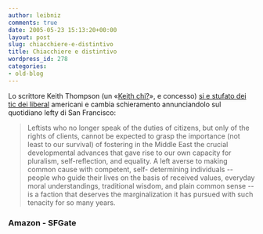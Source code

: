 ```yaml
---
author: leibniz
comments: true
date: 2005-05-23 15:13:20+00:00
layout: post
slug: chiacchiere-e-distintivo
title: Chiacchiere e distintivo
wordpress_id: 278
categories:
- old-blog
---
```


Lo scrittore Keith Thompson (un «[Keith chi?](http://www.amazon.com/exec/obidos/search-handle-url/index=books&field-author-exact=Keith%20Thompson/104-7851482-1069507)», e concesso) [si e stufato dei tic dei liberal](http://sfgate.com/cgi-bin/article.cgi?file=/c/a/2005/05/22/INGUNCQHKJ1.DTL&type=printable) americani e cambia schieramento annunciandolo sul quotidiano lefty di San Francisco:  


> Leftists who no longer speak of the duties of citizens, but only of the
  rights of clients, cannot be expected to grasp the importance (not least to
our survival) of fostering in the Middle East the crucial developmental
advances that gave rise to our own capacity for pluralism, self-reflection,
and equality. A left averse to making common cause with competent, self-
determining individuals  --  people who guide their lives on the basis of
received values, everyday moral understandings, traditional wisdom, and plain
common sense  --  is a faction that deserves the marginalization it has
pursued with such tenacity for so many years.




### Amazon - SFGate
